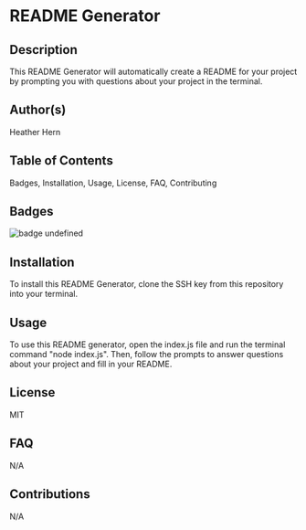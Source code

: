

# README Generator

## Description
This README Generator will automatically create a README for your project by prompting you with questions about your project in the terminal. 
    
## Author(s)
Heather Hern

## Table of Contents
Badges, Installation, Usage, License, FAQ, Contributing
    
## Badges
![badge](https://img.shields.io/badge/license-MIT-green)
undefined

## Installation
To install this README Generator, clone the SSH key from this repository into your terminal. 
    
## Usage
To use this README generator, open the index.js file and run the terminal command "node index.js". Then, follow the prompts to answer questions about your project and fill in your README. 

## License
MIT

## FAQ
N/A

## Contributions
N/A 
    
[]("demo.gif")